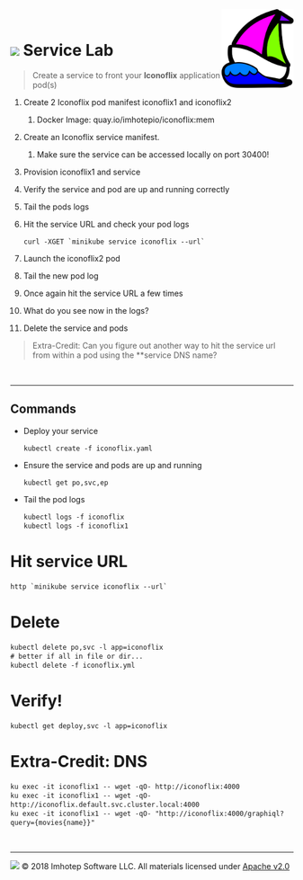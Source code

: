 <img src="../assets/k8sland.png" align="right" width="128" height="auto"/>

<br/>

# <img src="../assets/lab.png" width="32" height="auto"/> Service Lab

> Create a service to front your **Iconoflix** application pod(s)

1. Create 2 Iconoflix pod manifest iconoflix1 and iconoflix2
    1. Docker Image: quay.io/imhotepio/iconoflix:mem
2. Create an Iconoflix service manifest.
    1. Make sure the service can be accessed locally on port 30400!
3. Provision iconoflix1 and service
4. Verify the service and pod are up and running correctly
5. Tail the pods logs
6. Hit the service URL and check your pod logs

   ```shell
   curl -XGET `minikube service iconoflix --url`
   ```

7. Launch the iconoflix2 pod
8. Tail the new pod log
9. Once again hit the service URL a few times
10. What do you see now in the logs?
11. Delete the service and pods

> Extra-Credit: Can you figure out another way to hit the service url from within a pod using the **service DNS name?

<br/>

---
## Commands

- Deploy your service

  ```shell
  kubectl create -f iconoflix.yaml
  ```

- Ensure the service and pods are up and running

  ```shell
  kubectl get po,svc,ep
  ```

- Tail the pod logs

  ```shell
  kubectl logs -f iconoflix
  kubectl logs -f iconoflix1
  ```

# Hit service URL

  ```shell
  http `minikube service iconoflix --url`
  ```

# Delete

  ```shell
  kubectl delete po,svc -l app=iconoflix
  # better if all in file or dir...
  kubectl delete -f iconoflix.yml
  ```

# Verify!

  ```shell
  kubectl get deploy,svc -l app=iconoflix
  ```

# Extra-Credit: DNS

  ```shell
  ku exec -it iconoflix1 -- wget -qO- http://iconoflix:4000
  ku exec -it iconoflix1 -- wget -qO- http://iconoflix.default.svc.cluster.local:4000
  ku exec -it iconoflix1 -- wget -qO- "http://iconoflix:4000/graphiql?query={movies{name}}"
  ```

<br/>

---
<img src="../assets/imhotep_logo.png" width="32" height="auto"/> © 2018 Imhotep Software LLC.
All materials licensed under [Apache v2.0](http://www.apache.org/licenses/LICENSE-2.0)
